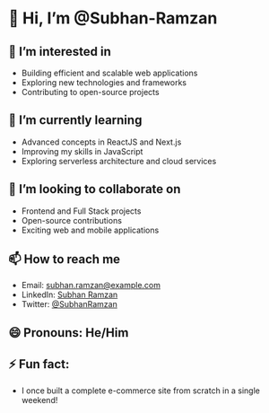 # 👋 Hi, I’m @Subhan-Ramzan

## 👀 I’m interested in
- Building efficient and scalable web applications
- Exploring new technologies and frameworks
- Contributing to open-source projects

## 🌱 I’m currently learning
- Advanced concepts in ReactJS and Next.js
- Improving my skills in JavaScript
- Exploring serverless architecture and cloud services

## 💞️ I’m looking to collaborate on
- Frontend and Full Stack projects
- Open-source contributions
- Exciting web and mobile applications

## 📫 How to reach me
- Email: subhan.ramzan@example.com
- LinkedIn: [Subhan Ramzan](https://www.linkedin.com/in/subhan-ramzan/)
- Twitter: [@SubhanRamzan](https://twitter.com/SubhanRamzan)

## 😄 Pronouns: He/Him

## ⚡ Fun fact:
- I once built a complete e-commerce site from scratch in a single weekend!

<!---
Subhan-Ramzan/subhanweb is a ✨ special ✨ repository because its `README.md` (this file) appears on your GitHub profile.
You can click the Preview link to take a look at your changes.
--->
